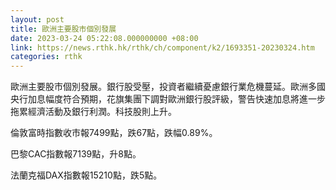```yaml
---
layout: post
title: 歐洲主要股市個別發展
date: 2023-03-24 05:22:08.000000000 +08:00
link: https://news.rthk.hk/rthk/ch/component/k2/1693351-20230324.htm
categories: rthk
---
```


歐洲主要股市個別發展。銀行股受壓，投資者繼續憂慮銀行業危機蔓延。歐洲多國央行加息幅度符合預期，花旗集團下調對歐洲銀行股評級，警告快速加息將進一步拖累經濟活動及銀行利潤。科技股則上升。

倫敦富時指數收市報7499點，跌67點，跌幅0.89%。

巴黎CAC指數報7139點，升8點。

法蘭克福DAX指數報15210點，跌5點。
